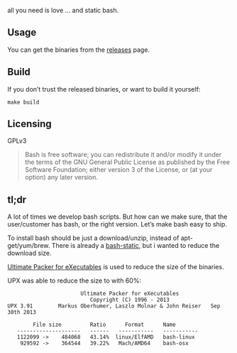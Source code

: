 all you need is love ... and static bash.

## Usage

You can get the binaries from the [releases](https://github.com/lalyos/bash-static-upx/releases) page.


## Build

If you don’t trust the released binaries, or want to build it yourself:
```
make build
```

## Licensing

GPLv3

> Bash is free software; you can redistribute it and/or modify it under the terms
> of the GNU General Public License as published by the Free Software Foundation;
> either version 3 of the License, or (at your option) any later version.

## tl;dr

A lot of times we develop bash scripts. But how can we make sure, that the
user/customer has bash, or the right version. Let’s make bash easy to ship.

To install bash should be just a download/unzip, instead of apt-get/yum/brew.
There is already a [bash-static](https://github.com/robxu9/bash-static),
but i wanted to reduce the download size.

[Ultimate Packer for eXecutables](http://upx.sourceforge.net) is used to reduce 
the size of the binaries.

UPX was able to reduce the size to with 60%:

```
                       Ultimate Packer for eXecutables
                          Copyright (C) 1996 - 2013
UPX 3.91        Markus Oberhumer, Laszlo Molnar & John Reiser   Sep 30th 2013

        File size         Ratio      Format      Name
   --------------------   ------   -----------   -----------
   1122099 ->    484068   43.14%  linux/ElfAMD   bash-linux
    929592 ->    364544   39.22%   Mach/AMD64    bash-osx

```

